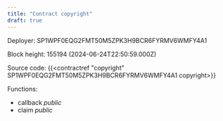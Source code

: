 ```yaml
---
title: "Contract copyright"
draft: true
---
```

Deployer: SP1WPF0EQG2FMT50M5ZPK3H9BCR6FYRMV6WMFY4A1


 



Block height: 155194 (2024-06-24T22:50:59.000Z)

Source code: {{<contractref "copyright" SP1WPF0EQG2FMT50M5ZPK3H9BCR6FYRMV6WMFY4A1 copyright>}}

Functions:

* callback _public_
* claim _public_
